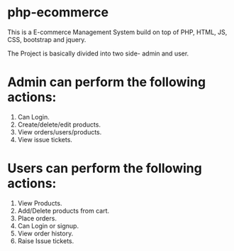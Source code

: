 # php-ecommerce
This is a E-commerce Management System build on top of PHP, HTML, JS, CSS, bootstrap and jquery.

The Project is basically divided into two side- admin and user.

# Admin can perform the following actions:
1. Can Login.
2. Create/delete/edit products.
3. View orders/users/products.
4. View issue tickets.

# Users can perform the following actions:
1. View Products.
2. Add/Delete products from cart.
3. Place orders.
4. Can Login or signup.
5. View order history.
6. Raise Issue tickets.
